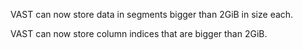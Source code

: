 VAST can now store data in segments bigger than 2GiB in size each.

VAST can now store column indices that are bigger than 2GiB.
